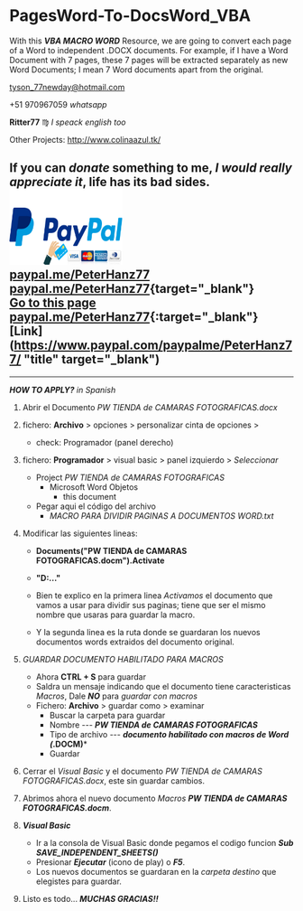 # PagesWord-To-DocsWord_VBA
With this ***VBA MACRO WORD*** Resource, we are going to convert each page of a Word to independent .DOCX documents. For example, if I have a Word Document with 7 pages, these 7 pages will be extracted separately as new Word Documents; I mean 7 Word documents apart from the original.

tyson_77newday@hotmail.com

+51 970967059    *whatsapp*

**Ritter77** :virgo:    *I speack english too*

Other Projects:
	http://www.colinaazul.tk/

If you can *donate* something to me, ***I would really appreciate it***, life has its bad sides. </br>
<a href="https://www.paypal.com/paypalme/PeterHanz77" title="Donations Paypal" target="_blank"><img src="PAYPAL Credit Card.jpg" width="200" height="134"></a> </br>
<a href="https://www.paypal.com/paypalme/PeterHanz77" title="Donations Paypal" target="_blank">paypal.me/PeterHanz77</a>
[paypal.me/PeterHanz77](https://www.paypal.com/paypalme/PeterHanz77){target="_blank"} </br>
[Go to this page](https://www.paypal.com/paypalme/PeterHanz77/?target=_blank) </br>
[paypal.me/PeterHanz77](https://www.paypal.com/paypalme/PeterHanz77){:target="_blank"} </br>
[Link](https://www.paypal.com/paypalme/PeterHanz77/ "title" target="_blank")
---
---

***HOW TO APPLY?*** *in Spanish*

1. Abrir el Documento *PW TIENDA de CAMARAS FOTOGRAFICAS.docx* </br>

2. fichero: **Archivo** > opciones > personalizar cinta de opciones > </br>
	- check: Programador (panel derecho) </br>
	
3. fichero: **Programador** > visual basic > panel izquierdo > *Seleccionar* </br>
	- Project *PW TIENDA de CAMARAS FOTOGRAFICAS* </br>
		- Microsoft Word Objetos </br>
			- this document </br>
	- Pegar aqui el código del archivo </br>
		- *MACRO PARA DIVIDIR PAGINAS A DOCUMENTOS WORD.txt* </br>
		
4. Modificar las siguientes lineas: </br>
	- **Documents("PW TIENDA de CAMARAS FOTOGRAFICAS.docm").Activate** </br>
	- **"D:\..." </br>**
	
	- Bien te explico en la primera linea *Activamos* el documento que vamos a usar para dividir sus paginas; tiene que ser el mismo nombre que usaras 
		para guardar la macro. </br>
	- Y la segunda linea es la ruta donde se guardaran los nuevos documentos words extraidos del documento original. </br>
	
5. *GUARDAR DOCUMENTO HABILITADO PARA MACROS* </br>
	- Ahora **CTRL + S** para guardar </br>
	- Saldra un mensaje indicando que el documento tiene caracteristicas *Macros*, Dale ***NO*** para *guardar con macros*
	- Fichero: **Archivo** > guardar como > examinar </br>
		- Buscar la carpeta para guardar </br>
		- Nombre --- 		***PW TIENDA de CAMARAS FOTOGRAFICAS*** </br>
		- Tipo de archivo --- 	***documento habilitado con macros de Word (*.DOCM)*** </br>
		- Guardar </br>
		
6. Cerrar el *Visual Basic* y el documento *PW TIENDA de CAMARAS FOTOGRAFICAS.docx*, este sin guardar cambios. </br>

7. Abrimos ahora el nuevo documento *Macros* ***PW TIENDA de CAMARAS FOTOGRAFICAS.docm***. </br>

8. ***Visual Basic*** </br>
	- Ir a la consola de Visual Basic donde pegamos el codigo funcion ***Sub SAVE_INDEPENDENT_SHEETS()*** </br>
	- Presionar ***Ejecutar*** (icono de play) o ***F5***. </br>
	- Los nuevos documentos se guardaran en la *carpeta destino* que elegistes para guardar. </br>
	
9. Listo es todo... ***MUCHAS GRACIAS!!***



